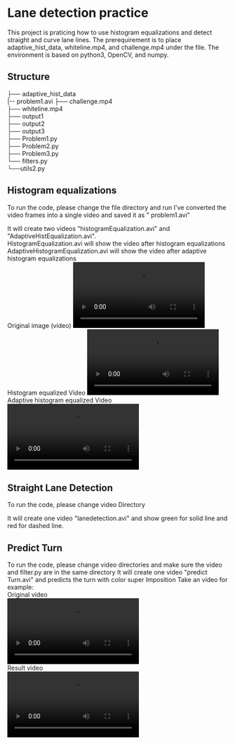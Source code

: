 # Lane detection practice
This project is praticing how to use histogram equalizations and detect straight and curve lane lines.
The prerequirement is to place adaptive_hist_data, whiteline.mp4, and challenge.mp4 under the file.
The environment is based on python3, OpenCV, and numpy.
## Structure
├── adaptive_hist_data  
|-- problem1.avi
├── challenge.mp4  
├── whiteline.mp4  
├── output1  
├── output2  
├── output3  
├── Problem1.py  
├── Problem2.py  
├── Problem3.py  
└── filters.py  
└──utils2.py

## Histogram equalizations
To run the code, please change the file directory and run
I've converted the video frames into a single video and saved it as " problem1.avi"

It will create two videos "histogramEqualization.avi" and "AdaptiveHistEqualization.avi".  
HistogramEqualization.avi will show the video after histogram equalizations  
AdaptiveHistogramEqualization.avi will show the video after adaptive histogram equalizations  
Original image (video)
![](output1/problem1.avi) 
Histogram equalized Video
![](output1/HistogramEqualization.avi) 
Adaptive histogram equalized Video
![](output1/AdaptiveHistogramEqualization.avi) 
## Straight Lane Detection  
To run the code, please change video Directory

It will create one video "lanedetection.avi" and show green for solid line and red for dashed line.  

## Predict Turn  
To run the code, please change video directories and make sure the video and filter.py are in the same directory
It will create one video "predict Turn.avi" and predicts the turn with color super Imposition
Take an video for example:  
Original video  
![](output3/test1.avi)   
Result video  
![](output3/result.avi) 
